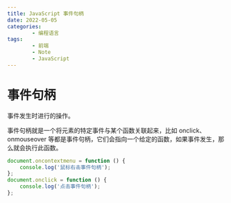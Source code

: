 ```yaml
---
title: JavaScript 事件句柄
date: 2022-05-05
categories:
        - 编程语言
tags:
        - 前端
        - Note
        - JavaScript
---
```


# 事件句柄

事件发生时进行的操作。

事件句柄就是一个将元素的特定事件与某个函数关联起来，比如 onclick、onmouseover 等都是事件句柄，它们会指向一个给定的函数，如果事件发生，那么就会执行此函数。

```js
document.oncontextmenu = function () {
	console.log('鼠标右击事件句柄');
};
document.onclick = function () {
	console.log('点击事件句柄');
};
```
